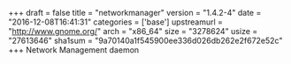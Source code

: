 +++
draft = false
title = "networkmanager"
version = "1.4.2-4"
date = "2016-12-08T16:41:31"
categories = ['base']
upstreamurl = "http://www.gnome.org/"
arch = "x86_64"
size = "3278624"
usize = "27613646"
sha1sum = "9a70140a1f545900ee336d026db262e2f672e52c"
+++
Network Management daemon